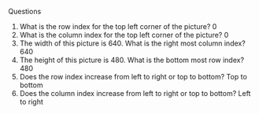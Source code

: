 
Questions
1. What is the row index for the top left corner of the picture?
0
2. What is the column index for the top left corner of the picture?
0
3. The width of this picture is 640. What is the right most column index?
640
4. The height of this picture is 480. What is the bottom most row index?
480
5. Does the row index increase from left to right or top to bottom?
Top to bottom
6. Does the column index increase from left to right or top to bottom?
Left to right
